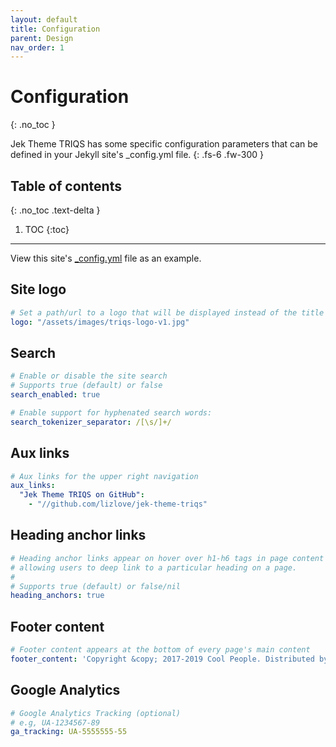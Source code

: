 ```yaml
---
layout: default
title: Configuration
parent: Design
nav_order: 1
---
```


# Configuration
{: .no_toc }

Jek Theme TRIQS has some specific configuration parameters that can be defined in your Jekyll site's \_config.yml file.
{: .fs-6 .fw-300 }

## Table of contents
{: .no_toc .text-delta }

1. TOC
{:toc}

---

View this site's [\_config.yml](https://github.com/triqs/triqs/tree/master/_config.yml) file as an example.

## Site logo

```yaml
# Set a path/url to a logo that will be displayed instead of the title
logo: "/assets/images/triqs-logo-v1.jpg"
```

## Search

```yaml
# Enable or disable the site search
# Supports true (default) or false
search_enabled: true

# Enable support for hyphenated search words:
search_tokenizer_separator: /[\s/]+/
```

## Aux links

```yaml
# Aux links for the upper right navigation
aux_links:
  "Jek Theme TRIQS on GitHub":
    - "//github.com/lizlove/jek-theme-triqs"
```

## Heading anchor links

```yaml
# Heading anchor links appear on hover over h1-h6 tags in page content
# allowing users to deep link to a particular heading on a page.
#
# Supports true (default) or false/nil
heading_anchors: true
```

## Footer content

```yaml
# Footer content appears at the bottom of every page's main content
footer_content: 'Copyright &copy; 2017-2019 Cool People. Distributed by an <a href="https://github.com/triqs/triqs/tree/master/LICENSE.txt">MIT license.</a>'
```

## Google Analytics

```yaml
# Google Analytics Tracking (optional)
# e.g, UA-1234567-89
ga_tracking: UA-5555555-55
```
